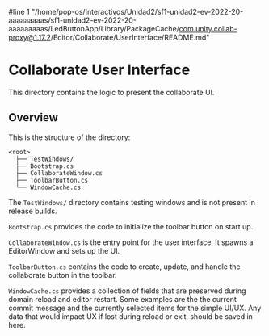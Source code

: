 #line 1 "/home/pop-os/Interactivos/Unidad2/sf1-unidad2-ev-2022-20-aaaaaaaaas/sf1-unidad2-ev-2022-20-aaaaaaaaas/LedButtonApp/Library/PackageCache/com.unity.collab-proxy@1.17.2/Editor/Collaborate/UserInterface/README.md"
# Collaborate User Interface
This directory contains the logic to present the collaborate UI.

## Overview
This is the structure of the directory:
```none
<root>
  ├── TestWindows/
  ├── Bootstrap.cs
  ├── CollaborateWindow.cs
  ├── ToolbarButton.cs
  └── WindowCache.cs
```
The `TestWindows/` directory contains testing windows and is not present in release builds.

`Bootstrap.cs` provides the code to initialize the toolbar button on start up.

`CollaborateWindow.cs` is the entry point for the user interface. It spawns a EditorWindow and sets up the UI.

`ToolbarButton.cs` contains the code to create, update, and handle the collaborate button in the toolbar.

`WindowCache.cs` provides a collection of fields that are preserved during domain reload and editor restart. Some
examples are the the current commit message and the currently selected items for the simple UI/UX. Any data that would
impact UX if lost during reload or exit, should be saved in here.
